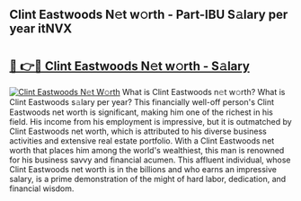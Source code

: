 ## Clint Eastwoods N𝚎t w𝚘rth - Part-IBU S𝚊lary per year itNVX

# <h2><a href="http://gc20fo.nevu.top/?p=Clint+Eastwoods">🔗 👉🔴 Clint Eastwoods N𝚎t w𝚘rth - S𝚊lary</a></h2>

[![Clint Eastwoods N𝚎t W𝚘rth](https://i.imgur.com/Oavwk0R.jpeg)](http://gc20fo.nevu.top/?p=Clint+Eastwoods)
What is Clint Eastwoods n𝚎t w𝚘rth? What is Clint Eastwoods s𝚊lary per year?
This financially well-off person's Clint Eastwoods net worth is significant, making him one of the richest in his field. His income from his employment is impressive, but it is outmatched by Clint Eastwoods net worth, which is attributed to his diverse business activities and extensive real estate portfolio. With a Clint Eastwoods net worth that places him among the world's wealthiest, this man is renowned for his business savvy and financial acumen. This affluent individual, whose Clint Eastwoods net worth is in the billions and who earns an impressive salary, is a prime demonstration of the might of hard labor, dedication, and financial wisdom.
